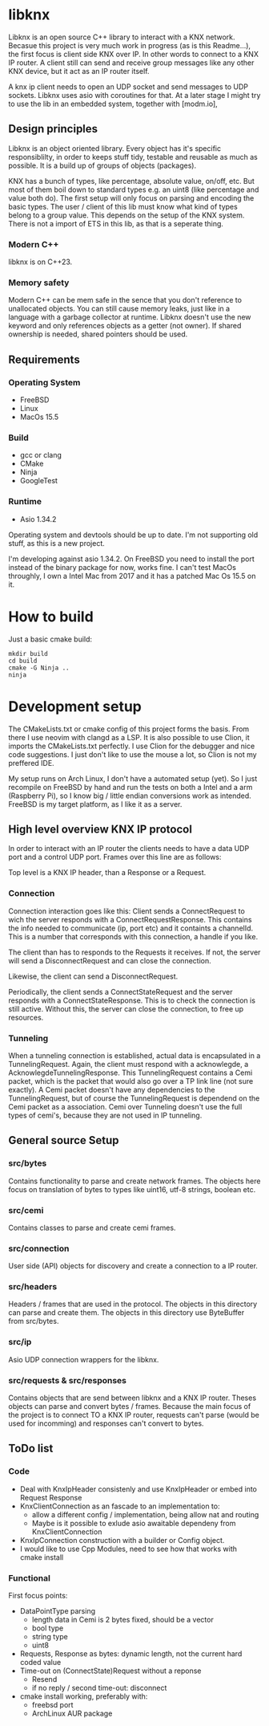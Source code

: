 # libknx
Libknx is an open source C++ library to interact with a KNX network. Becasue this project is very much work in progress (as is this Readme...), the first focus is client side KNX over IP. In other words to connect to a KNX IP router. A client still can send and receive group messages like any other KNX device, but it act as an IP router itself.

A knx ip client needs to open an UDP socket and send messages to UDP sockets. Libknx uses asio with coroutines for that. At a later stage I might try to use the lib in an embedded system, together with [modm.io],

## Design principles
Libknx is an object oriented library. Every object has it's specific responsiblilty, in order to keeps stuff tidy, testable and reusable as much as possible. It is a build up of groups of objects (packages).

KNX has a bunch of types, like percentage, absolute value, on/off, etc. But most of them boil down to standard types e.g. an uint8 (like percentage and value both do). The first setup will only focus on parsing and encoding the basic types. The user / client of this lib must know what kind of types belong to a group value. This depends on the setup of the KNX system. There is not a import of ETS in this lib, as that is a seperate thing. 

### Modern C++
libknx is on C++23.

### Memory safety
Modern C++ can be mem safe in the sence that you don't reference to unallocated objects. You can still cause memory leaks, just like in a language with a garbage collector at runtime. Libknx doesn't use the new keyword and only references objects as a getter (not owner). If shared ownership is needed, shared pointers  should be used.


## Requirements
### Operating System
- FreeBSD
- Linux
- MacOs 15.5
### Build
- gcc or clang
- CMake
- Ninja
- GoogleTest
### Runtime
- Asio 1.34.2

Operating system and devtools should be up to date. I'm not supporting old stuff, as this is a new project.

I'm developing against asio 1.34.2. On FreeBSD you need to install the port instead of the binary package for now, works fine. I can't test MacOs throughly, I own a Intel Mac from 2017 and it has a patched Mac Os 15.5 on it.

# How to build
Just a basic cmake build:
```
mkdir build
cd build
cmake -G Ninja ..
ninja
```

# Development setup
The CMakeLists.txt or cmake config of this project forms the basis. From there I use neovim with clangd as a LSP. It is also possible to use Clion, it imports the CMakeLists.txt perfectly. I use Clion for the debugger and nice code suggestions. I just don't like to use the mouse a lot, so Clion is not my preffered IDE.

My setup runs on Arch Linux, I don't have a automated setup (yet). So I just recompile on FreeBSD by hand and run the tests on both a Intel and a arm (Raspberry Pi), so I know big / little endian conversions work as intended. FreeBSD is my target platform, as I like it as a server.

## High level overview KNX IP protocol
In order to interact with an IP router the clients needs to have a data UDP port and a control UDP port. Frames over this line are as follows:

Top level is a KNX IP header, than a Response or a Request. 

### Connection
Connection interaction goes like this:
Client sends a ConnectRequest to wich the server responds with a ConnectRequestResponse. This contains the info needed to communicate (ip, port etc) and it containts a channelId. This is a number that corresponds with this connection, a handle if you like.

The client than has to responds to the Requests it receives. If not, the server will send a DisconnectRequest and can close the connection.

Likewise, the client can send a DisconnectRequest.

Periodically, the client sends a ConnectStateRequest and the server responds with a ConnectStateResponse. This is to check the connection is still active. Without this, the server can close the connection, to free up resources.

### Tunneling
When a tunneling connection is established, actual data is encapsulated in a TunnelingRequest. Again, the client must respond with a acknowlegde, a AcknowlegdeTunnelingResponse. This TunnelingRequest contains a Cemi packet, which is the packet that would also go over a TP link line (not sure exactly). A Cemi packet doesn't have any dependencies to the TunnelingRequest, but of course the TunnelingRequest is dependend on the Cemi packet as a association. Cemi over Tunneling doesn't use the full types of cemi's, because they are not used in IP tunneling.

## General source Setup
### src/bytes
Contains functionality to parse and create network frames. The objects here focus on translation of bytes to types like uint16, utf-8 strings,  boolean etc.

### src/cemi
Contains classes to parse and create cemi frames.

### src/connection
User side (API) objects for discovery and create a connection to a IP router.

### src/headers
Headers / frames that are used in the protocol. The objects in this directory can parse and create them. The objects in this directory use ByteBuffer from src/bytes.

### src/ip
Asio UDP connection wrappers for the libknx.

### src/requests & src/responses
Contains objects that are send between libknx and a KNX IP router. Theses objects can parse and convert bytes / frames. Because the main focus of the project is to connect TO a KNX IP router, requests can't parse (would be used for incomming) and responses can't convert to bytes.

## ToDo list
### Code
- Deal with KnxIpHeader consistenly and use KnxIpHeader or embed into Request Response
- KnxClientConnection as an fascade to an implementation to:
  - allow a different config / implementation, being allow nat and routing
  - Maybe is it possible to exlude asio awaitable dependeny from KnxClientConnection
- KnxIpConnection construction with a builder or Config object.
- I would like to use Cpp Modules, need to see how that works with cmake install
### Functional
First focus points:
- DataPointType parsing
  - length data in Cemi is 2 bytes fixed, should be a vector
  - bool type
  - string type 
  - uint8 
- Requests, Response as bytes: dynamic length, not the current hard coded value
- Time-out on (ConnectState)Request without a reponse
  - Resend
  - if no reply / second time-out: disconnect
- cmake install working, preferably with:
  - freebsd port
  - ArchLinux AUR package
